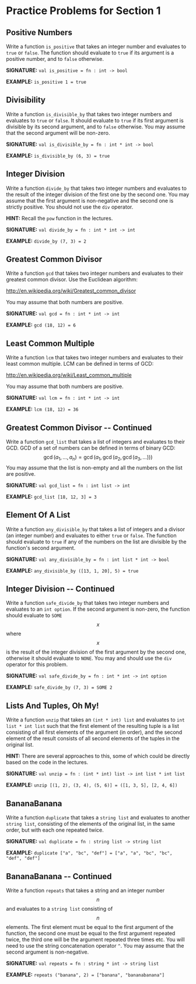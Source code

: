 # Practice Problems for Section 1

## Positive Numbers

Write a function `is_positive` that takes an integer number and
evaluates to `true` or `false`. The function should evaluate to
`true` if its argument is a positive number, and to `false`
otherwise.

**SIGNATURE:** `val is_positive = fn : int -> bool`

**EXAMPLE:** `is_positive 1 = true`

## Divisibility

Write a function `is_divisible_by` that takes two integer
numbers and evaluates to `true` or `false`. It should evaluate
to `true` if its first argument is divisible by its second
argument, and to `false` otherwise. You may assume that the
second argument will be non-zero.

**SIGNATURE:** `val is_divisible_by = fn : int * int -> bool`

**EXAMPLE:** `is_divisible_by (6, 3) = true`

## Integer Division

Write a function `divide_by` that takes two integer numbers and
evaluates to the result of the integer division of the first
one by the second one. You may assume that the first argument
is non-negative and the second one is strictly positive. You
should not use the `div` operator.

**HINT:** Recall the `pow` function in the lectures.

**SIGNATURE:** `val divide_by = fn : int * int -> int`

**EXAMPLE:** `divide_by (7, 3) = 2`

## Greatest Common Divisor

Write a function `gcd` that takes two integer numbers and
evaluates to their greatest common divisor. Use the Euclidean
algorithm:

http://en.wikipedia.org/wiki/Greatest_common_divisor

You may assume that both numbers are positive.

**SIGNATURE:** `val gcd = fn : int * int -> int`

**EXAMPLE:** `gcd (18, 12) = 6`

## Least Common Multiple

Write a function `lcm` that takes two integer numbers and
evaluates to their least common multiple. LCM can be defined
in terms of GCD:

http://en.wikipedia.org/wiki/Least_common_multiple

You may assume that both numbers are positive.

**SIGNATURE:** `val lcm = fn : int * int -> int`

**EXAMPLE:** `lcm (18, 12) = 36`

## Greatest Common Divisor -- Continued

Write a function `gcd_list` that takes a list of integers and
evaluates to their GCD. GCD of a set of numbers can be defined
in terms of binary GCD:
$$\gcd(a_1, \dots, a_n) = \gcd(a_1, \gcd(a_2, \gcd(a_3, \dots)))$$
You may assume that the list is non-empty and all the numbers
on the list are positive.

**SIGNATURE:** `val gcd_list = fn : int list -> int`

**EXAMPLE:** `gcd_list [18, 12, 3] = 3`

## Element Of A List

Write a function `any_divisible_by` that takes a list of
integers and a divisor (an integer number) and evaluates to
either `true` or `false`. The function should evaluate to
`true` if any of the numbers on the list are divisible by the
function's second argument.

**SIGNATURE:** `val any_divisible_by = fn : int list * int -> bool`

**EXAMPLE:** `any_divisible_by ([13, 1, 20], 5) = true`

## Integer Division -- Continued

Write a function `safe_divide_by` that takes two integer
numbers and evaluates to an `int option`. If the second
argument is non-zero, the function should evaluate to `SOME`
$$x$$ where $$x$$ is the result of the integer division of the
first argument by the second one, otherwise it should evaluate
to `NONE`. You may and should use the `div` operator for this
problem.

**SIGNATURE:** `val safe_divide_by = fn : int * int -> int option`

**EXAMPLE:** `safe_divide_by (7, 3) = SOME 2`

## Lists And Tuples, Oh My!

Write a function `unzip` that takes an `(int * int) list` and
evaluates to `int list * int list` such that the first element
of the resulting tuple is a list consisting of all first
elements of the argument (in order), and the second element of
the result consists of all second elements of the tuples in
the original list.

**HINT:** There are several approaches to this, some of which could
be directly based on the code in the lectures.

**SIGNATURE:** `val unzip = fn : (int * int) list -> int list * int list`

**EXAMPLE:** `unzip [(1, 2), (3, 4), (5, 6)] = ([1, 3, 5], [2, 4, 6])`

## BananaBanana

Write a function `duplicate` that takes a `string list` and
evaluates to another `string list`, consisting of the elements
of the original list, in the same order, but with each one
repeated twice.

**SIGNATURE:** `val duplicate = fn : string list -> string list`

**EXAMPLE:** `duplicate ["a", "bc", "def"] = ["a", "a", "bc", "bc", "def", "def"]`

## BananaBanana -- Continued

Write a function `repeats` that takes a string and an integer
number $$n$$ and evaluates to a `string list` consisting of
$$n$$ elements. The first element must be equal to the first
argument of the function, the second one must be equal to the
first argument repeated twice, the third one will be the
argument repeated three times etc. You will need to use the
string concatenation operator `^`. You may assume that the
second argument is non-negative.

**SIGNATURE:** `val repeats = fn : string * int -> string list`

**EXAMPLE:** `repeats ("banana", 2) = ["banana", "bananabanana"]`

